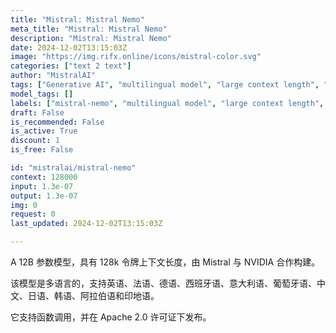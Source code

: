 ```yaml
---
title: "Mistral: Mistral Nemo"
meta_title: "Mistral: Mistral Nemo"
description: "Mistral: Mistral Nemo"
date: 2024-12-02T13:15:03Z
image: "https://img.rifx.online/icons/mistral-color.svg"
categories: ["text 2 text"]
author: "MistralAI"
tags: ["Generative AI", "multilingual model", "large context length", "MistralAI", "12B parameters", "Machine Learning", "Natural Language Processing", "Programming", "function calling", "Technology", "mistral-nemo"]
model_tags: []
labels: ["mistral-nemo", "multilingual model", "large context length", "function calling", "12B parameters"]
draft: False
is_recommended: False
is_active: True
discount: 1
is_free: False

id: "mistralai/mistral-nemo"
context: 128000
input: 1.3e-07
output: 1.3e-07
img: 0
request: 0
last_updated: 2024-12-02T13:15:03Z

---
```


A 12B 参数模型，具有 128k 令牌上下文长度，由 Mistral 与 NVIDIA 合作构建。

该模型是多语言的，支持英语、法语、德语、西班牙语、意大利语、葡萄牙语、中文、日语、韩语、阿拉伯语和印地语。

它支持函数调用，并在 Apache 2.0 许可证下发布。


